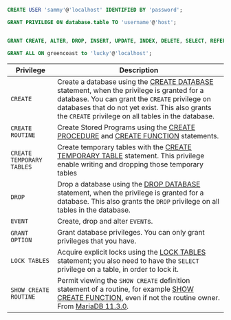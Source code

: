 ```sql
CREATE USER 'sammy'@'localhost' IDENTIFIED BY 'password';
```

```sql
GRANT PRIVILEGE ON database.table TO 'username'@'host';
```

```sql

GRANT CREATE, ALTER, DROP, INSERT, UPDATE, INDEX, DELETE, SELECT, REFERENCES, RELOAD on *.* TO 'sammy'@'localhost' WITH GRANT OPTION;
```

```SQL
GRANT ALL ON greencoast to 'lucky'@'localhost';
```

| Privilege                 | Description                                                                                                                                                                                                                                                                                        |
| ------------------------- | -------------------------------------------------------------------------------------------------------------------------------------------------------------------------------------------------------------------------------------------------------------------------------------------------- |
| `CREATE`                  | Create a database using the [CREATE DATABASE](https://mariadb.com/kb/en/create-database/) statement, when the privilege is granted for a database. You can grant the `CREATE` privilege on databases that do not yet exist. This also grants the `CREATE` privilege on all tables in the database. |
| `CREATE ROUTINE`          | Create Stored Programs using the [CREATE PROCEDURE](https://mariadb.com/kb/en/create-procedure/) and [CREATE FUNCTION](https://mariadb.com/kb/en/create-function/) statements.                                                                                                                     |
| `CREATE TEMPORARY TABLES` | Create temporary tables with the [CREATE TEMPORARY TABLE](https://mariadb.com/kb/en/create-table/) statement. This privilege enable writing and dropping those temporary tables                                                                                                                    |
| `DROP`                    | Drop a database using the [DROP DATABASE](https://mariadb.com/kb/en/drop-database/) statement, when the privilege is granted for a database. This also grants the `DROP` privilege on all tables in the database.                                                                                  |
| `EVENT`                   | Create, drop and alter `EVENT`s.                                                                                                                                                                                                                                                                   |
| `GRANT OPTION`            | Grant database privileges. You can only grant privileges that you have.                                                                                                                                                                                                                            |
| `LOCK TABLES`             | Acquire explicit locks using the [LOCK TABLES](https://mariadb.com/kb/en/lock-tables/) statement; you also need to have the `SELECT` privilege on a table, in order to lock it.                                                                                                                    |
| `SHOW CREATE ROUTINE`     | Permit viewing the `SHOW CREATE` definition statement of a routine, for example [SHOW CREATE FUNCTION](https://mariadb.com/kb/en/show-create-function/), even if not the routine owner. From [MariaDB 11.3.0](https://mariadb.com/kb/en/mariadb-11-3-0-release-notes/).                            |